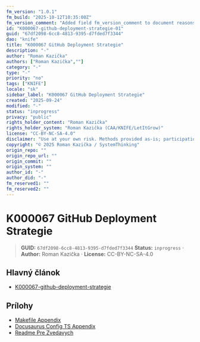 ```yaml
---
fm_version: "1.0.1"
fm_build: "2025-10-12T10:35:00Z"
fm_version_comment: "Added field fm_version_comment to document reasons for FM updates"
id: "K000067-github-deployment-strategie-01"
guid: "67df2098-6cc8-4813-9395-d7fded7f3344"
dao: "knife"
title: "K000067 GitHub Deployment Strategie"
description: "-"
author: "Roman Kazička"
authors: ["Roman Kazička",""]
category: "-"
type: "-"
priority: "no"
tags: ["KNIFE"]
locale: "sk"
sidebar_label: "K000067 GitHub Deployment Strategie"
created: "2025-09-24"
modified: "-"
status: "inprogress"
privacy: "public"
rights_holder_content: "Roman Kazička"
rights_holder_system: "Roman Kazička (CAA/KNIFE/LetItGrow)"
license: "CC-BY-NC-SA-4.0"
disclaimer: "Use at your own risk. Methods provided as-is; participation is voluntary and context-aware."
copyright: "© 2025 Roman Kazička / SystemThinking"
origin_repo: ""
origin_repo_url: ""
origin_commit: ""
origin_system: ""
author_id: "-"
author_did: "-"
fm_reserved1: ""
fm_reserved2: ""
---
```

# K000067 GitHub Deployment Strategie

<!-- fm-visible: start -->
> **GUID:** `67df2098-6cc8-4813-9395-d7fded7f3344`
> **Status:** `inprogress` · **Author:** Roman Kazička · **License:** CC-BY-NC-SA-4.0
<!-- fm-visible: end -->

## Hlavný článok
- [K000067-github-deployment-strategie](./index.md)

## Prílohy
- [Makefile Appendix](./K000067_makefile_appendix.md)
- [Docusaurus Config TS Appendix](./K000067_docusaurus_config_ts_appendix.md)
- [Readme Pre Zvedavych](./K000067_ReadmePreZvedavych.md)

